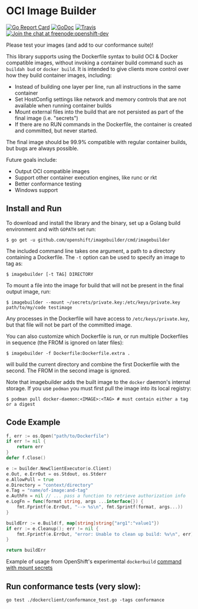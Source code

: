 OCI Image Builder
==========================

[![Go Report Card](https://goreportcard.com/badge/github.com/openshift/imagebuilder)](https://goreportcard.com/report/github.com/openshift/imagebuilder)
[![GoDoc](https://godoc.org/github.com/openshift/imagebuilder?status.png)](https://godoc.org/github.com/openshift/imagebuilder)
[![Travis](https://travis-ci.org/openshift/imagebuilder.svg?branch=master)](https://travis-ci.org/openshift/imagebuilder)
[![Join the chat at freenode:openshift-dev](https://img.shields.io/badge/irc-freenode%3A%20%23openshift--dev-blue.svg)](http://webchat.freenode.net/?channels=%23openshift-dev)

Please test your images (and add to our conformance suite)!

This library supports using the Dockerfile syntax to build OCI & Docker
compatible images, without invoking a container build command such as `buildah bud` or `docker build`. It is intended to give
clients more control over how they build container images, including:

* Instead of building one layer per line, run all instructions in the
  same container
* Set HostConfig settings like network and memory controls that
  are not available when running container builds
* Mount external files into the build that are not persisted as part of
  the final image (i.e. "secrets")
* If there are no RUN commands in the Dockerfile, the container is created
  and committed, but never started.

The final image should be 99.9% compatible with regular container builds,
but bugs are always possible.

Future goals include:

* Output OCI compatible images
* Support other container execution engines, like runc or rkt
* Better conformance testing
* Windows support

## Install and Run

To download and install the library and the binary, set up a Golang build environment and with `GOPATH` set run:

```
$ go get -u github.com/openshift/imagebuilder/cmd/imagebuilder
```

The included command line takes one argument, a path to a directory containing a Dockerfile. The `-t` option
can be used to specify an image to tag as:

```
$ imagebuilder [-t TAG] DIRECTORY
```

To mount a file into the image for build that will not be present in the final output image, run:

```
$ imagebuilder --mount ~/secrets/private.key:/etc/keys/private.key path/to/my/code testimage
```

Any processes in the Dockerfile will have access to `/etc/keys/private.key`, but that file will not be part of the committed image.

You can also customize which Dockerfile is run, or run multiple Dockerfiles in sequence (the FROM is ignored on
later files):

```
$ imagebuilder -f Dockerfile:Dockerfile.extra .
```

will build the current directory and combine the first Dockerfile with the second. The FROM in the second image
is ignored.

Note that imagebuilder adds the built image to the `docker` daemon's internal storage. If you use `podman` you must first pull the image into its local registry:

```
$ podman pull docker-daemon:<IMAGE>:<TAG> # must contain either a tag or a digest
```

## Code Example

```go
f, err := os.Open("path/to/Dockerfile")
if err != nil {
	return err
}
defer f.Close()

e := builder.NewClientExecutor(o.Client)
e.Out, e.ErrOut = os.Stdout, os.Stderr
e.AllowPull = true
e.Directory = "context/directory"
e.Tag = "name/of-image:and-tag"
e.AuthFn = nil // ... pass a function to retrieve authorization info
e.LogFn = func(format string, args ...interface{}) {
	fmt.Fprintf(e.ErrOut, "--> %s\n", fmt.Sprintf(format, args...))
}

buildErr := e.Build(f, map[string]string{"arg1":"value1"})
if err := e.Cleanup(); err != nil {
	fmt.Fprintf(e.ErrOut, "error: Unable to clean up build: %v\n", err)
}

return buildErr
```

Example of usage from OpenShift's experimental `dockerbuild` [command with mount secrets](https://github.com/openshift/origin/blob/26c9e032ff42f613fe10649cd7c5fa1b4c33501b/pkg/cmd/cli/cmd/dockerbuild/dockerbuild.go)

## Run conformance tests (very slow):

```
go test ./dockerclient/conformance_test.go -tags conformance
```
